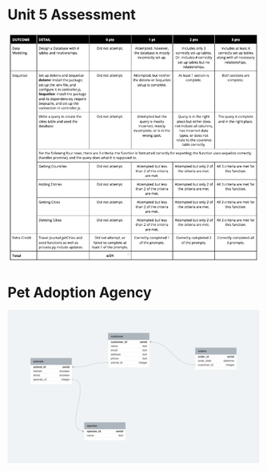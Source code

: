 # Unit 5 Assessment
![Unit5Rubric](https://github.com/GravviSoft/unit_5_assessment/blob/main/Unit5Rubric.png)

# Pet Adoption Agency
![DataModeling(pet-adoption-agency)](https://github.com/GravviSoft/unit_5_assessment/blob/main/DataModeling(pet-adoption-agency).png)
